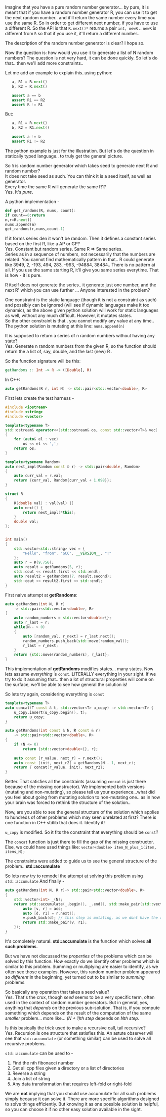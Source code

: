 Imagine that you have a pure random number generator... by pure, it is meant that if you have a random number generator R, you can use it to get the next random number..
and it'll return the same number every time you use the same R. So in order to get different next number, if you have to use a different R. So the API is that `R.next()*`
returns a pair `int, newR` .. `newR` is different from `R` so that if you use it, it'll return a different number..

The description of the random number generator is clear? I hope so.

Now the question is: how would you use it to generate a list of N random numbers? The question is not very hard, it can be done quickly.
So let's do that.. then we'll add more constraints..

Let me add an example to explain this..using python:
```py
   a, R1 = R.next()
   b, R2 = R.next()

   assert a == b     
   assert R1 == R2   
   assert R != R1
```
But:
```py   
   a, R1 = R.next()
   b, R2 = R1.next()

   assert a != b     
   assert R1 != R2
```

The python example is just for the illustration. But let's do the question in statically typed language.. to truly get the general picture.

So `R` is random number generator which takes seed to generate next R and random  number?  
It does not take seed as such. You can think it is a seed itself, as well as generator.  
Every time the same R will generate the same R1?  
Yes. It's *pure*.

A python implementation - 
```py
def get_randoms(R, nums, count):
if count==0:return
n,r=R.next()
nums.append(n)
get_randoms(r,nums,count-1)
```

If it forms series den it won't be random. Then it defines a constant series based on the first R, like a AP or GP?  
Yes. Constant but random series. Same R => Same series.  
Series as in a sequence of numbers, not necessarily that the numbers are related. You cannot find mathematically pattern in that..
R could generate like  3949, 2, -193, 494, 283, -993, -94884, 38484.. There is no pattern at all. 
If you use the same starting R, it'll give you same series everytime. That is how - it is pure.

R itself does not generate the series.. it generate just one number, and the next R' which you can use further  ... Anyone interested in the problem? 

One constraint is the static language (though it is not a constraint as such) and possibly can be ignored (will see if dynamic languages make it too dynamic), 
as the above given python solution will work for static languages as well, without any much difficult. However, it mutates states.  
So the other constraint is that.. you cannot modify any value at any time..
The python solution is mutating at this line: `nums.append(n)`

It is supposed to return a series of n random numbers without having any state?  
Yes. Generate n random numbers from the given R, so the function should return the a list of, say, double, and the last (new) R .

So the function signature will be this:
```haskell
getRandoms :: Int -> R -> ([Double], R)
```
In C++:
```cpp
auto getRandoms(R r, int N) -> std::pair<std::vector<double>, R>
```

First lets create the test harness - 
```cpp
#include <iostream>
#include <string>
#include <vector>

template<typename T>
std::ostream& operator<<(std::ostream& os, const std::vector<T>& vec)
{
    for (auto& el : vec)
        os << el << ',';
    return os;
}

template<typename Random>
auto next_impl(Random const & r) -> std::pair<double, Random>
{
    auto curr_val = r.val;
    return {curr_val, Random{curr_val + 1.098}};
}

struct R
{
    R(double val) : val(val) {}
    auto next() {
        return next_impl(*this);
    }
    double val;
};


int main()
{
    std::vector<std::string> vec = {
        "Hello", "from", "GCC", __VERSION__, "!" 
    };
    auto r = R(9.756);
    auto result = getRandoms(5, r);
    std::cout << result.first << std::endl;
    auto result2 = getRandoms(7, result.second);
    std::cout << result2.first << std::endl;
}
```

First naive attempt at **getRandoms**:
```cpp
auto getRandoms(int N, R r)
    -> std::pair<std::vector<double>, R>
{
    auto random_numbers = std::vector<double>{};
    auto r_last = r;
    while(N-- > 0)
    {
        auto [random_val, r_next] = r_last.next();
        random_numbers.push_back(std::move(random_val));
        r_last = r_next;
    }
    return {std::move(random_numbers), r_last};
}
```

This implementation of **getRandoms** modifies states... many states.
Now lets assume *everything* is `const`. LITERALLY everything in your sight.
If we try to do it assuming that.. then a lot of structural properties will come on the surface, we'll be able to see how general the solution is!

So lets try again, considering everything is `const`
```cpp
template<typename T>
auto concat(T const & t, std::vector<T> u_copy) -> std::vector<T> {
    u_copy.insert(u_copy.begin(), t);
    return u_copy;
}

auto getRandoms(int const & N, R const & r)
    -> std::pair<std::vector<double>, R>
{
    if (N <= 0)
        return {std::vector<double>{}, r};
        
    auto const [r_value, next_r] = r.next();
    auto const [init, next_r2] = getRandoms(N - 1, next_r);
    return { concat(r_value, init), next_r2};
}
```
Better. That satisfies all the constraints (assuming `concat` is just there because of the missing constructor).
We implemented both versions (mutating and non-mutating), so please tell us your experience...what did you feel about going from mutating solution to non-mutating one.. 
as in how your brain was forced to rethink the structure of the solution..

Now, are you able to see the general structure of the solution which applies to hundreds of other problems which may seen unrelated at first? There is one function in C++ stdlib that does it. Identify it!

 `u_copy` is modified. So it fits the constraint that everything should be `const`?  

The `concat` function is just there to fill the gap of the missing constructor. Else, we could have used things like:
`vector<double> item_N_plus_1(item, items_N);`


The constraints were added to guide us to see the general structure of the problem.. **std::accumulate**

So lets now try to remodel the attempt at solving this problem using `std::accumulate`
And finally - 
```cpp
auto getRandoms(int N, R r)-> std::pair<std::vector<double>, R>
{
    std::vector<int> _(N);
    return std::accumulate(_.begin(), _.end(), std::make_pair(std::vector<double>{}, r), [](auto acc, auto _) {
        auto [v, r] = acc;
        auto [d, r1] = r.next();
        v.push_back(d); // this step is mutating, as we dont have the required constructor support: imagine it to be: vector<double> v1 { v, d };
        return std::make_pair(v, r1);
    });
}
```
It's completely natural. **std::accumulate** is the function which solves **all such problems**.

But we have not discussed the *properties* of the problems which can be solved by this function. *How* exactly do we identify other problems which is similar to this problem. Summing or multiplying are easier to identify, as we often see those examples. However, this random number problem appeared so *different* in the beginning, yet turned out to be similar to *summing* problems. 

So basically any operation that takes a seed value?  
Yes. That's the crux, though *seed* seems to be a very specific term, often used in the context of random number generators. But in general, yes, anything that *depends* on the previous sub-solution. That is, if you compute something which depends on the result of the computation of the same *smaller* problem... more like... *(N + 1)th step* depends on *Nth step*.

Is this basically the trick used to make a recursive call, tail recursive?  
Yes. Recursion is one structure that satisfies this. An astute observer will see that `std::accumulate` (or something similar) can be used to solve all recursive problems.

`std::accumulate` can be used to -
1. Find the nth fibonacci number
1. Get all cpp files given a directory or a list of directories
1. Reverse a string
1. Join a list of string
1. Any data transformation that requires left-fold or right-fold

We are **not** implying that you should use accumulate for all such problems simply because it can solve it. There are more specific algorithms designed to solve things efficiently. But knowing it as one possible solution is helpful, so you can choose it if no other easy solution available in the sight.
